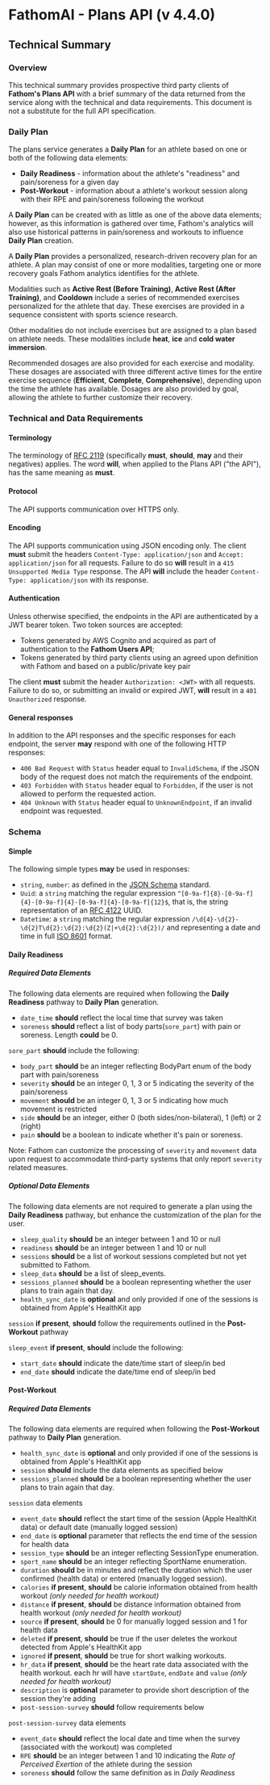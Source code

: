 # FathomAI - Plans API (v 4.4.0)
## Technical Summary


### Overview

This technical summary provides prospective third party clients of  __Fathom's Plans API__ with a brief summary of the data returned from the service along with the technical and data requirements.  This document is not a substitute for the full API specification.

### Daily Plan

The plans service generates a __Daily Plan__ for an athlete based on one or both of the following data elements:

* __Daily Readiness__ - information about the athlete's "readiness" and pain/soreness for a given day
* __Post-Workout__ - information about a athlete's workout session along with their RPE and pain/soreness following the workout

A __Daily Plan__ can be created with as little as one of the above data elements; however, as this information is gathered over time, Fathom's analytics will also use historical patterns in pain/soreness and workouts to influence __Daily Plan__ creation.



A __Daily Plan__ provides a personalized, research-driven recovery plan for an athlete.  A plan may consist of one or more modalities, targeting one or more recovery goals Fathom analytics identifies for the athlete.

Modalities such as __Active Rest (Before Training)__, __Active Rest (After Training)__, and __Cooldown__ include a series of recommended exercises personalized for the athlete that day.  These exercises are provided in a sequence consistent with sports science research.
 
Other modalities do not include exercises but are assigned to a plan based on athlete needs.  These modalities include __heat__, __ice__ and __cold water immersion__.

Recommended dosages are also provided for each exercise and modality.  These dosages are associated with three different active times for the entire exercise sequence (__Efficient__, __Complete__, __Comprehensive__), depending upon the time the athlete has available.  Dosages are also provided by goal, allowing the athlete to further customize their recovery.


### Technical and Data Requirements

#### Terminology

The terminology of [RFC 2119](https://www.ietf.org/rfc/rfc2119.txt) (specifically __must__, __should__, __may__ and their negatives) applies.  The word __will__, when applied to the Plans API ("the API"), has the same meaning as __must__.

#### Protocol

The API supports communication over HTTPS only.

#### Encoding

The API supports communication using JSON encoding only.  The client __must__ submit the headers `Content-Type: application/json` and `Accept: application/json` for all requests.  Failure to do so __will__ result in a `415 Unsupported Media Type` response.  The API __will__ include the header `Content-Type: application/json` with its response.

#### Authentication

Unless otherwise specified, the endpoints in the API are authenticated by a JWT bearer token.  Two token sources are accepted:

* Tokens generated by AWS Cognito and acquired as part of authentication to the __Fathom Users API__;
* Tokens generated by third party clients using an agreed upon definition with Fathom and based on a public/private key pair

The client __must__ submit the header `Authorization: <JWT>` with all requests. Failure to do so, or submitting an invalid or expired JWT, __will__ result in a `401 Unauthorized` response.  

#### General responses

In addition to the API responses and the specific responses for each endpoint, the server __may__ respond with one of the following HTTP responses:

* `400 Bad Request` with `Status` header equal to `InvalidSchema`, if the JSON body of the request does not match the requirements of the endpoint.
* `403 Forbidden` with `Status` header equal to `Forbidden`, if the user is not allowed to perform the requested action.
* `404 Unknown` with `Status` header equal to `UnknownEndpoint`, if an invalid endpoint was requested.

### Schema

#### Simple

The following simple types __may__ be used in responses:

* `string`, `number`: as defined in the [JSON Schema](http://json-schema.org) standard.
* `Uuid`: a `string` matching the regular expression `^[0-9a-f]{8}-[0-9a-f]{4}-[0-9a-f]{4}-[0-9a-f]{4}-[0-9a-f]{12}$`, that is, the string representation of an [RFC 4122](https://tools.ietf.org/html/rfc4122) UUID.
* `Datetime`: a `string` matching the regular expression `/\d{4}-\d{2}-\d{2}T\d{2}:\d{2}:\d{2}(Z|+\d{2}:\d{2})/` and representing a date and time in full [ISO 8601](https://www.iso.org/iso-8601-date-and-time-format.html) format.

#### Daily Readiness

##### Required Data Elements

The following data elements are required when following the __Daily Readiness__ pathway to __Daily Plan__ generation.

* `date_time` __should__ reflect the local time that survey was taken
* `soreness` __should__ reflect a list of body parts(`sore_part`) with pain or soreness. Length __could__ be 0.

`sore_part` __should__ include the following:

* `body_part` __should__ be an integer reflecting BodyPart enum of the body part with pain/soreness
* `severity` __should__ be an integer 0, 1, 3 or 5 indicating the severity of the pain/soreness
* `movement` __should__ be an integer 0, 1, 3 or 5 indicating how much movement is restricted 
* `side` __should__ be an integer, either 0 (both sides/non-bilateral), 1 (left) or 2 (right)
* `pain` __should__ be a boolean to indicate whether it's pain or soreness.

Note: Fathom can customize the processing of `severity` and `movement` data upon request to accommodate third-party systems that only report `severity` related measures.

##### Optional Data Elements

The following data elements are not required to generate a plan using the __Daily Readiness__ pathway, but enhance the customization of the plan for the user.

* `sleep_quality` __should__ be an integer between 1 and 10 or null
* `readiness` __should__ be an integer between 1 and 10 or null
* `sessions` __should__ be a list of workout sessions completed but not yet submitted to Fathom.
* `sleep_data` __should__ be a list of sleep_events.
* `sessions_planned` __should__ be a boolean representing whether the user plans to train again that day.
* `health_sync_date` is __optional__ and only provided if one of the sessions is obtained from Apple's HealthKit app

`session` __if present__, __should__ follow the requirements outlined in the __Post-Workout__ pathway


`sleep_event` __if present__, __should__ include the following:

* `start_date` __should__ indicate the date/time start of sleep/in bed
* `end_date` __should__ indicate the date/time end of sleep/in bed


#### Post-Workout
##### Required Data Elements

The following data elements are required when following the __Post-Workout__ pathway to __Daily Plan__ generation.

* `health_sync_date` is __optional__ and only provided if one of the sessions is obtained from Apple's HealthKit  app
* `session` __should__ include the data elements as specified below
* `sessions_planned` __should__ be a boolean representing whether the user plans to train again that day.

`session` data elements

* `event_date` __should__ reflect the start time of the session (Apple HealthKit data) or default date (manually logged session)
* `end_date` is __optional__ parameter that reflects the end time of the session for health data
* `session_type` __should__ be an integer reflecting SessionType enumeration.
* `sport_name` __should__ be an integer reflecting SportName enumeration.
* `duration` __should__ be in minutes and reflect the duration which the user confirmed (health data) or entered (manually logged session).
* `calories` __if present__, __should__ be calorie information obtained from health workout _(only needed for health workout)_
* `distance` __if present__, __should__ be distance information obtained from health workout _(only needed for health workout)_
* `source` __if present__, __should__ be 0 for manually logged session and 1 for health data
* `deleted` __if present__, __should__ be true if the user deletes the workout detected from Apple's HealthKit app
* `ignored` __if present__, __should__ be true for short walking workouts.
* `hr_data` __if present__, __should__ be the heart rate data associated with the health workout. each hr will have `startDate`, `endDate` and `value` _(only needed for health workout)_
* `description` is __optional__ parameter to provide short description of the session they're adding
* `post-session-survey` __should__ follow requirements below

`post-session-survey` data elements

* `event_date` __should__ reflect the local date and time when the survey (associated with the workout) was completed
* `RPE` __should__ be an integer between 1 and 10 indicating the _Rate of Perceived Exertion_ of the athlete during the session
* `soreness` __should__ follow the same definition as in _Daily Readiness_





